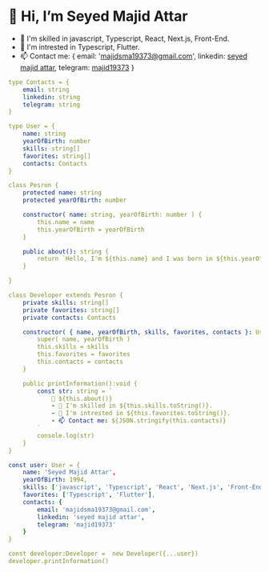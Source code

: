 <h1>👋 Hi, I’m Seyed Majid Attar</h1>

- 👀 I'm skilled in javascript, Typescript, React, Next.js, Front-End.
- 💞️ I'm intrested in Typescript, Flutter.
- 📫 Contact me:  {
        email: 'majidsma19373@gmail.com',
        linkedin: <a href='https://www.linkedin.com/in/seyed-majid-attar-0bb57b18b' target='_blank'>seyed majid attar</a>,
        telegram: <a href='https://t.me/majid19373' target='_blank'>majid19373</a>
    }

```yaml
type Contacts = {
    email: string
    linkedin: string
    telegram: string
}

type User = {
    name: string
    yearOfBirth: number
    skills: string[]
    favorites: string[]
    contacts: Contacts
}

class Pesron {
    protected name: string
    protected yearOfBirth: number

    constructor( name: string, yearOfBirth: number ) {
        this.name = name
        this.yearOfBirth = yearOfBirth
    }

    public about(): string {
        return `Hello, I'm ${this.name} and I was born in ${this.yearOfBirth}.`
    }

}

class Developer extends Pesron {
    private skills: string[]
    private favorites: string[]
    private contacts: Contacts

    constructor( { name, yearOfBirth, skills, favorites, contacts }: User ) {
        super( name, yearOfBirth )
        this.skills = skills
        this.favorites = favorites
        this.contacts = contacts
    }

    public printInformation():void {
        const str: string = `
            👋 ${this.about()}
            - 🌱 I'm skilled in ${this.skills.toString()}.
            - 💞️ I'm intrested in ${this.favorites.toString()}.
            - 📫 Contact me: ${JSON.stringify(this.contacts)}
        `
        console.log(str)
    }
}

const user: User = {
    name: 'Seyed Majid Attar',
    yearOfBirth: 1994,
    skills: ['javascript', 'Typescript', 'React', 'Next.js', 'Front-End'],
    favorites: ['Typescript', 'Flutter'],
    contacts: {
        email: 'majidsma19373@gmail.com',
        linkedin: 'seyed majid attar',
        telegram: 'majid19373'
    }
}

const developer:Developer =  new Developer({...user})
developer.printInformation()
```



<!-- - 👀 I’m interested in ...
- 🌱 I’m currently learning ...
- 💞️ I’m looking to collaborate on ...
- 📫 How to reach me ... -->

<!---
majid19373/majid19373 is a ✨ special ✨ repository because its `README.md` (this file) appears on your GitHub profile.
You can click the Preview link to take a look at your changes.
--->
